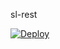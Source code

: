 sl-rest

<a href="https://heroku.com/deploy?template=https://github.com/sloewen-salesforce/sl-slack/tree/main">
  <img src="https://www.herokucdn.com/deploy/button.svg" alt="Deploy">
</a>
